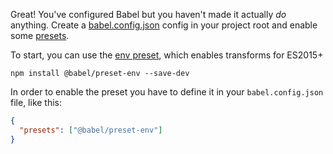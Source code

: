 <p>Great! You've configured Babel but you haven't made it actually <em>do</em> anything. Create a <a href="/docs/en/usage#configuration">babel.config.json</a> config in your project root and enable some <a href="/docs/en/presets">presets</a>.</p>

To start, you can use the <a href="/docs/plugins/preset-env">env preset</a>, which enables transforms for ES2015+

```shell
npm install @babel/preset-env --save-dev
```

In order to enable the preset you have to define it in your <code>babel.config.json</code> file, like this:

```json
{
  "presets": ["@babel/preset-env"]
}
```
